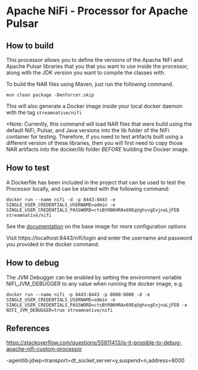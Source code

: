 # Apache NiFi - Processor for Apache Pulsar

## How to build

This processor allows you to define the versions of the Apache NiFi and Apache Pulsar libraries that you that you want to use inside the processor, along with the JDK version you want to compile the classes with. 

To build the NAR files using Maven, just run the following command. 

`mvn clean package -Denforcer.skip`

This will also generate a Docker image inside your local docker daemon with the tag `streamnative/nifi`

*Note: Currently, this command will load NAR files that were build using the default NiFi, Pulsar, and Java versions
into the lib folder of the NiFi container for testing. Therefore, if you need to test artifacts built using a
different version of these libraries, then you will first need to copy those NAR artifacts into the docker/lib folder *BEFORE* building
the Docker image.

## How to test

A Dockerfile has been included in the project that can be used to test the Processor locally, and can be started with the following command:

`docker run --name nifi -d -p 8443:8443 -e SINGLE_USER_CREDENTIALS_USERNAME=admin -e SINGLE_USER_CREDENTIALS_PASSWORD=ctsBtRBKHRAx69EqUghvvgEvjnaLjFEB streamnative/nifi`

See the [documentation](https://hub.docker.com/r/apache/nifi) on the base image for more configuration options

Visit https://localhost:8443/nifi/login and enter the username and password you provided in the docker command.

## How to debug

The JVM Debugger can be enabled by setting the environment variable NIFI_JVM_DEBUGGER to any value when running the docker image, e.g.

`docker run --name nifi -p 8443:8443 -p 8000:8000 -d -e SINGLE_USER_CREDENTIALS_USERNAME=admin -e SINGLE_USER_CREDENTIALS_PASSWORD=ctsBtRBKHRAx69EqUghvvgEvjnaLjFEB -e NIFI_JVM_DEBUGGER=true streamnative/nifi`

## References
https://stackoverflow.com/questions/55811413/is-it-possible-to-debug-apache-nifi-custom-processor

-agentlib:jdwp=transport=dt_socket,server=y,suspend=n,address=8000

